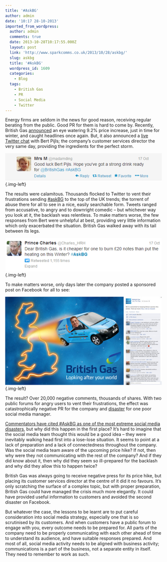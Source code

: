 ```yaml
---
title: '#AskBG'
author: admin
date: '10:17 28-10-2013'
imported_from_wordpress:
  author: admin
  comments: true
  date: 2013-10-28T10:17:55.000Z
  layout: post
  link: 'http://www.sparkcomms.co.uk/2013/10/28/askbg/'
  slug: askbg
  title: '#AskBG'
  wordpress_id: 1609
  categories:
    - Blog
  tags:
    - British Gas
    - PR
    - Social Media
    - Twitter
---
```


Energy firms are seldom in the news for good reason, receiving regular berating from the public. Good PR for them is hard to come by. Recently, British Gas [announced](http://www.bbc.co.uk/news/business-24562930) an eye watering 9.2% price increase, just in time for winter, and caught headlines once again. But, it also announced a [live Twitter chat](https://twitter.com/BritishGas/status/390809239792254976) with Bert Pijls; the company’s customer services director the very same day, providing the ingredients for the perfect storm.

![British Gas Tweet](Pic1.png){.img-left}

The results were calamitous. Thousands flocked to Twitter to vent their frustrations sending [#askBG](https://twitter.com/search?q=%23AskBG&src=tyah) to the top of the UK trends; the torrent of abuse there for all to see in a nice, easily searchable form. Tweets ranged from accusative, to angry and to downright comedic – but whichever way you look at it, the backlash was relentless. To make matters worse, the few responses from Bert were unhelpful at best, providing very little information which only exacerbated the situation. British Gas walked away with its tail between its legs.

![Pic 3](Pic-3.png){.img-left}

To make matters worse, only days later the company posted a sponsored post on Facebook for all to see:

![Pic 4](Pic-4.jpg){.img-left}

The result? Over 20,000 negative comments, thousands of shares. With two public forums for angry users to vent their frustrations, the effect was catastrophically negative PR for the company and [disaster](http://gs7.globalsuccessor.com/centrica02/tpl_centrica02.asp?s=4A515F4E5A565B1A&jobid=36882,8958347134) for one poor social media manager.

[Commentators have cited #AskBG as one of the most extreme social media disasters](http://www.theguardian.com/money/2013/oct/17/british-gas-backlash-price-hike-energy-bills), but why did this happen in the first place? It’s hard to imagine that the social media team thought this would be a good idea – they were inevitably walking head first into a lose-lose situation. It seems to point at a lack of preparation and a lack of connectedness throughout the company. Was the social media team aware of the upcoming price hike? If not, then why were they not communicating with the rest of the company? And if they did know about it, then why did they seem so ill-prepared for the backlash and why did they allow this to happen twice?

British Gas was always going to receive negative press for its price hike, but placing its customer services director at the centre of it did it no favours. It’s only scratching the surface of a complex topic, but with proper preparation, British Gas could have managed the crisis much more elegantly. It could have provided useful information to customers and avoided the second disaster on Facebook.

But whatever the case, the lessons to be learnt are to put careful consideration into social media strategy, especially one that is so scrutinised by its customers. And when customers have a public forum to engage with you, every outcome needs to be prepared for. All parts of the company need to be properly communicating with each other ahead of time to understand its audience, and have suitable responses prepared. And most of all, social media activity needs to be aligned with business activity; communications is a part of the business, not a separate entity in itself. They need to remember to work as such.
